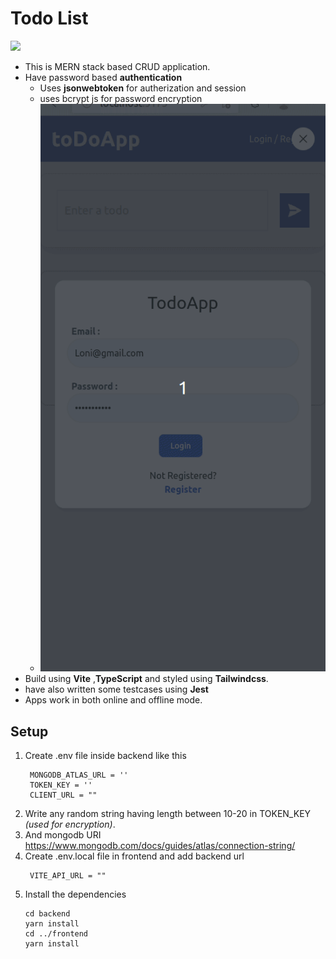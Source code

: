 # Todo List

![]('Demo/todo-MERN.gif')

* This is MERN stack based CRUD application.
* Have password based **authentication**
  * Uses **jsonwebtoken** for autherization and session 
  * uses bcrypt js for password encryption
  * ![](Demo/todo-authentication.gif)
* Build using **Vite** ,**TypeScript** and styled using **Tailwindcss**. 
* have also written some testcases using **Jest**
* Apps work in both online and offline mode.

## Setup

1. Create .env file inside backend like this
   ```
    MONGODB_ATLAS_URL = ''
    TOKEN_KEY = ''
    CLIENT_URL = ""
   ```
2. Write any random string having length between 10-20 in TOKEN_KEY *(used for encryption)*.
3. And mongodb URI https://www.mongodb.com/docs/guides/atlas/connection-string/
4. Create .env.local file in frontend and add backend url
   ```
    VITE_API_URL = ""
   ```
5. Install the dependencies
   ```
   cd backend
   yarn install
   cd ../frontend
   yarn install
   ```

